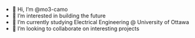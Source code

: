 - 👋 Hi, I’m @mo3-camo
- 👀 I’m interested in building the future
- 🌱 I’m currently studying Electrical Engineering @ University of Ottawa
- 💞️ I’m looking to collaborate on interesting projects

<!---
mo3-camo/mo3-camo is a ✨ special ✨ repository because its `README.md` (this file) appears on your GitHub profile.
You can click the Preview link to take a look at your changes.
--->
